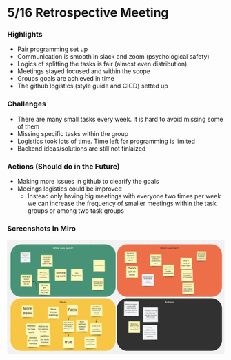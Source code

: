 # 5/16 Retrospective Meeting

### Highlights
* Pair programming set up
* Communication is smooth in slack and zoom (psychological safety)
* Logics of splitting the tasks is fair (almost even distribution)
* Meetings stayed focused and within the scope
* Groups goals are achieved in time
* The github logistics (style guide and CICD) setted up 

### Challenges
* There are many small tasks every week. It is hard to avoid missing some of them
* Missing specific tasks within the group
* Logistics took lots of time. Time left for programming is limited
* Backend ideas/solutions are still not finlaized

### Actions (Should do in the Future)
* Making more issues in github to clearify the goals
* Meeings logistics could be improved
    * Instead only having big meetings with everyone two times per week we can increase the frequency of smaller meetings within the task groups or among two task groups

### Screenshots in Miro
![Process](./Assets/Retrospective-0516.png)